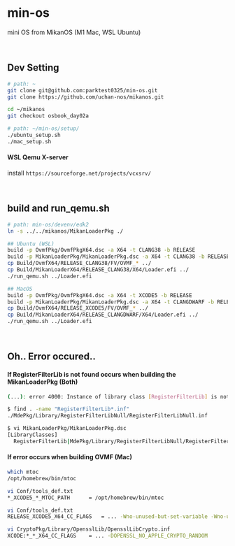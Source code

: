 # min-os
mini OS from MikanOS (M1 Mac, WSL Ubuntu)

<br>

## Dev Setting
```sh
# path: ~
git clone git@github.com:parktest0325/min-os.git
git clone https://github.com/uchan-nos/mikanos.git

cd ~/mikanos
git checkout osbook_day02a

# path: ~/min-os/setup/
./ubuntu_setup.sh
./mac_setup.sh
```

#### WSL Qemu X-server
install `https://sourceforge.net/projects/vcxsrv/` 


<br>

## build and run_qemu.sh
```sh
# path: min-os/devenv/edk2
ln -s ../../mikanos/MikanLoaderPkg ./

## Ubuntu (WSL)
build -p OvmfPkg/OvmfPkgX64.dsc -a X64 -t CLANG38 -b RELEASE
build -p MikanLoaderPkg/MikanLoaderPkg.dsc -a X64 -t CLANG38 -b RELEASE
cp Build/OvmfX64/RELEASE_CLANG38/FV/OVMF_* ../
cp Build/MikanLoaderX64/RELEASE_CLANG38/X64/Loader.efi ../
./run_qemu.sh ../Loader.efi

## MacOS
build -p OvmfPkg/OvmfPkgX64.dsc -a X64 -t XCODE5 -b RELEASE
build -p MikanLoaderPkg/MikanLoaderPkg.dsc -a X64 -t CLANGDWARF -b RELEASE
cp Build/OvmfX64/RELEASE_XCODE5/FV/OVMF_* ../
cp Build/MikanLoaderX64/RELEASE_CLANGDWARF/X64/Loader.efi ../
./run_qemu.sh ../Loader.efi
```

<br>

## Oh.. Error occured..
#### If RegisterFilterLib is not found occurs when building the MikanLoaderPkg (Both)
```sh
(...): error 4000: Instance of library class [RegisterFilterLib] is not found

$ find . -name "RegisterFilterLib*.inf"
./MdePkg/Library/RegisterFilterLibNull/RegisterFilterLibNull.inf

$ vi MikanLoaderPkg/MikanLoaderPkg.dsc
[LibraryClasses]
  RegisterFilterLib|MdePkg/Library/RegisterFilterLibNull/RegisterFilterLibNull.inf
```

#### If error occurs when building OVMF (Mac)
```sh
which mtoc
/opt/homebrew/bin/mtoc

vi Conf/tools_def.txt
*_XCODE5_*_MTOC_PATH      = /opt/homebrew/bin/mtoc
```

```sh
vi Conf/tools_def.txt
RELEASE_XCODE5_X64_CC_FLAGS   = ... -Wno-unused-but-set-variable -Wno-unused-but-set-parameter

vi CryptoPkg/Library/OpensslLib/OpensslLibCrypto.inf
XCODE:*_*_X64_CC_FLAGS    = ... -DOPENSSL_NO_APPLE_CRYPTO_RANDOM
```

